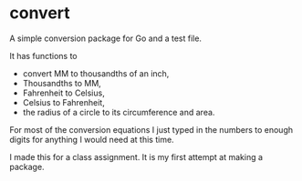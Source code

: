 # convert
A simple conversion package for Go and a test file.  

It has functions to
- convert MM to thousandths of an inch,
- Thousandths to MM,
- Fahrenheit to Celsius,
- Celsius to Fahrenheit,
- the radius of a circle to its circumference and area.

For most of the conversion equations I just typed in the numbers to enough digits for anything I would need at this time.

I made this for a class assignment.  It is my first attempt at making a package.
